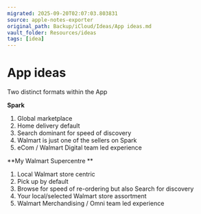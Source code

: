 ```yaml
---
migrated: 2025-09-20T02:07:03.803831
source: apple-notes-exporter
original_path: Backup/iCloud/Ideas/App ideas.md
vault_folder: Resources/ideas
tags: [idea]
---
```

# App ideas

Two distinct formats within the App

**Spark** 
1. Global marketplace
2. Home delivery default
3. Search dominant for speed of discovery 
4. Walmart is just one of the sellers on Spark
5. eCom / Walmart Digital team led experience 

**My Walmart Supercentre **

1. Local Walmart store centric
2. Pick up by default 
3. Browse for speed of re-ordering but also Search for discovery
4. Your local/selected Walmart store assortment
5. Walmart Merchandising / Omni team led experience 

